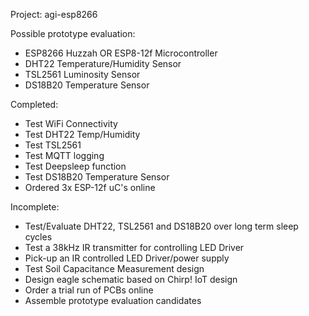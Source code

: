 Project: agi-esp8266

Possible prototype evaluation:
 - ESP8266 Huzzah OR ESP8-12f Microcontroller
 - DHT22 Temperature/Humidity Sensor
 - TSL2561 Luminosity Sensor
 - DS18B20 Temperature Sensor

Completed:
 - Test WiFi Connectivity
 - Test DHT22 Temp/Humidity
 - Test TSL2561
 - Test MQTT logging
 - Test Deepsleep function
 - Test DS18B20 Temperature Sensor
 - Ordered 3x ESP-12f uC's online

Incomplete:
 - Test/Evaluate DHT22, TSL2561 and DS18B20 over long term sleep cycles
 - Test a 38kHz IR transmitter for controlling LED Driver
 - Pick-up an IR controlled LED Driver/power supply
 - Test Soil Capacitance Measurement design
 - Design eagle schematic based on Chirp! IoT design
 - Order a trial run of PCBs online
 - Assemble prototype evaluation candidates

